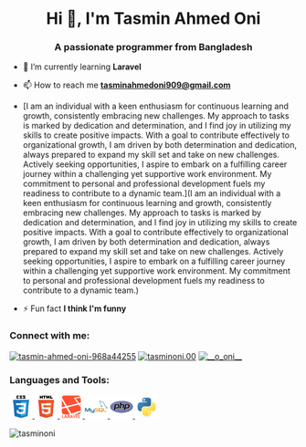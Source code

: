 <h1 align="center">Hi 👋, I'm Tasmin Ahmed Oni</h1>
<h3 align="center">A passionate programmer from Bangladesh</h3>

- 🌱 I’m currently learning **Laravel**

- 📫 How to reach me **tasminahmedoni909@gmail.com**

- [I am an individual with a keen enthusiasm for continuous learning and growth, consistently embracing new challenges. My approach to tasks is marked by dedication and determination, and I find joy in utilizing my skills to create positive impacts. With a goal to contribute effectively to organizational growth, I am driven by both determination and dedication, always prepared to expand my skill set and take on new challenges. Actively seeking opportunities, I aspire to embark on a fulfilling career journey within a challenging yet supportive work environment. My commitment to personal and professional development fuels my readiness to contribute to a dynamic team.](I am an individual with a keen enthusiasm for continuous learning and growth, consistently embracing new challenges. My approach to tasks is marked by dedication and determination, and I find joy in utilizing my skills to create positive impacts. With a goal to contribute effectively to organizational growth, I am driven by both determination and dedication, always prepared to expand my skill set and take on new challenges. Actively seeking opportunities, I aspire to embark on a fulfilling career journey within a challenging yet supportive work environment. My commitment to personal and professional development fuels my readiness to contribute to a dynamic team.)

- ⚡ Fun fact **I think I'm funny**

<h3 align="left">Connect with me:</h3>
<p align="left">
<a href="https://linkedin.com/in/tasmin-ahmed-oni-968a44255" target="blank"><img align="center" src="https://raw.githubusercontent.com/rahuldkjain/github-profile-readme-generator/master/src/images/icons/Social/linked-in-alt.svg" alt="tasmin-ahmed-oni-968a44255" height="30" width="40" /></a>
<a href="https://fb.com/tasminoni.00" target="blank"><img align="center" src="https://raw.githubusercontent.com/rahuldkjain/github-profile-readme-generator/master/src/images/icons/Social/facebook.svg" alt="tasminoni.00" height="30" width="40" /></a>
<a href="https://instagram.com/__o_oni__" target="blank"><img align="center" src="https://raw.githubusercontent.com/rahuldkjain/github-profile-readme-generator/master/src/images/icons/Social/instagram.svg" alt="__o_oni__" height="30" width="40" /></a>
</p>

<h3 align="left">Languages and Tools:</h3>
<p align="left"> <a href="https://www.w3schools.com/css/" target="_blank" rel="noreferrer"> <img src="https://raw.githubusercontent.com/devicons/devicon/master/icons/css3/css3-original-wordmark.svg" alt="css3" width="40" height="40"/> </a> <a href="https://www.w3.org/html/" target="_blank" rel="noreferrer"> <img src="https://raw.githubusercontent.com/devicons/devicon/master/icons/html5/html5-original-wordmark.svg" alt="html5" width="40" height="40"/> </a> <a href="https://laravel.com/" target="_blank" rel="noreferrer"> <img src="https://raw.githubusercontent.com/devicons/devicon/master/icons/laravel/laravel-plain-wordmark.svg" alt="laravel" width="40" height="40"/> </a> <a href="https://www.mysql.com/" target="_blank" rel="noreferrer"> <img src="https://raw.githubusercontent.com/devicons/devicon/master/icons/mysql/mysql-original-wordmark.svg" alt="mysql" width="40" height="40"/> </a> <a href="https://www.php.net" target="_blank" rel="noreferrer"> <img src="https://raw.githubusercontent.com/devicons/devicon/master/icons/php/php-original.svg" alt="php" width="40" height="40"/> </a> <a href="https://www.python.org" target="_blank" rel="noreferrer"> <img src="https://raw.githubusercontent.com/devicons/devicon/master/icons/python/python-original.svg" alt="python" width="40" height="40"/> </a> </p>

<p><img align="center" src="https://github-readme-stats.vercel.app/api/top-langs?username=tasminoni&show_icons=true&locale=en&layout=compact" alt="tasminoni" /></p>
